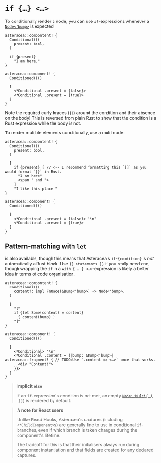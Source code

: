 # `if {…} <…>`

To conditionally render a node, you can use `if`-expressions whenever a [`Node<'bump>`]() is expected:

```TODOrust TODOasteracea=Conditioned
asteracea::compontent! {
  Conditional()(
    present: bool,
  )

  if {present}
    "I am here."
}

asteracea::component! {
  Conditioned()()

  [
    <*Conditional .present = {false}>
    <*Conditional .present = {true}>
  ]
}
```

Note the required curly braces (`{}`) around the condition and their absence on the body! This is reversed from plain Rust to show that the condition is a Rust expression while the body is not.

To render multiple elements conditionally, use a multi node:

```TODOrust TODOasteracea=Conditioned
asteracea::compontent! {
  Conditional()(
    present: bool,
  )

  [
    if {present} [ // <-- I recommend formatting this `[]` as you would format `{}` in Rust.
      "I am here"
      <span " and ">
    ]
    "I like this place."
}

asteracea::component! {
  Conditioned()()

  [
    <*Conditional .present = {false}> "\n"
    <*Conditional .present = {true}>
  ]
}
```

## Pattern-matching with `let`

is also available, though this means that Asteracea's `if`-`{condition}` is *not* automatically a Rust block. Use `{{ statements }}` if you really need one, though wrapping the `if` in a `with { … } <…>`-expression is likely a better idea in terms of code organisation.

```TODOrust TODOasteracea=Conditioned
asteracea::compontent! {
  Conditional()(
    content?: impl FnOnce(&Bump<'bump>) -> Node<'bump>,
  )

  [
    "["
    if {let Some(content) = content}
      { content(bump) }
    "]"
}

asteracea::component! {
  Conditioned()()

  [
    <*Conditional> "\n"
    <*Conditional .content = {|bump: &Bump<'bump>| asteracea::fragment! { // TODO:Use `.content => <…>` once that works.
      <div "Content!">
    }}>
  ]
}
```

> **Implicit `else`**
>
> If an `if`-expression's condition is not met, an empty [`Node::Multi(…)`]() (`[]`) is rendered by default.

<!-- intentionally split -->

> **A note for React users**
>
> Unlike React Hooks, Asteracea's captures (including `<*ChildComponent>`s) are generally fine to use in conditional `if`-branches, even if which branch is taken changes during the component's lifetime.
>
> The tradeoff for this is that their initialisers always run during component instantiation and that fields are created for any declared captures.
